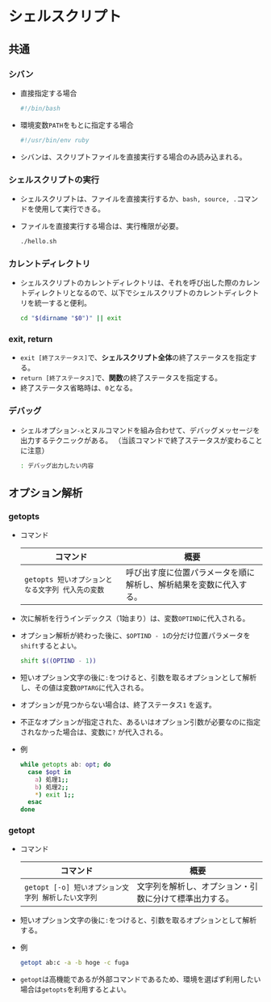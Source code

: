 # シェルスクリプト

## 共通

### シバン

- 直接指定する場合

  ```bash
  #!/bin/bash
  ```

- 環境変数`PATH`をもとに指定する場合

  ```bash
  #!/usr/bin/env ruby
  ```

- シバンは、スクリプトファイルを直接実行する場合のみ読み込まれる。

### シェルスクリプトの実行

- シェルスクリプトは、ファイルを直接実行するか、`bash, source, .`コマンドを使用して実行できる。
- ファイルを直接実行する場合は、実行権限が必要。

  ```bash
  ./hello.sh
  ```

### カレントディレクトリ

- シェルスクリプトのカレントディレクトリは、それを呼び出した際のカレントディレクトリとなるので、以下でシェルスクリプトのカレントディレクトリを統一すると便利。

  ```bash
  cd "$(dirname "$0")" || exit
  ```

### exit, return

- `exit [終了ステータス]`で、**シェルスクリプト全体**の終了ステータスを指定する。
- `return [終了ステータス]`で、**関数**の終了ステータスを指定する。
- 終了ステータス省略時は、`0`となる。

### デバッグ

- シェルオプション`-x`とヌルコマンドを組み合わせて、デバッグメッセージを出力するテクニックがある。
  （当該コマンドで終了ステータスが変わることに注意）

  ```bash
  : デバッグ出力したい内容
  ```

## オプション解析

### getopts

- コマンド

  |コマンド|概要|
  |---|---|
  |`getopts 短いオプションとなる文字列 代入先の変数`|呼び出す度に位置パラメータを順に解析し、解析結果を変数に代入する。|

- 次に解析を行うインデックス（1始まり）は、変数`OPTIND`に代入される。

- オプション解析が終わった後に、`$OPTIND - 1`の分だけ位置パラメータを`shift`するとよい。

  ```bash
  shift $((OPTIND - 1))
  ```

- 短いオプション文字の後に`:`をつけると、引数を取るオプションとして解析し、その値は変数`OPTARG`に代入される。

- オプションが見つからない場合は、終了ステータス`1` を返す。

- 不正なオプションが指定された、あるいはオプション引数が必要なのに指定されなかった場合は、変数に`?` が代入される。

- 例

  ```bash
  while getopts ab: opt; do
    case $opt in
      a) 処理1;;
      b) 処理2;;
      *) exit 1;;
    esac
  done
  ```

### getopt

- コマンド

  |コマンド|概要|
  |---|---|
  |`getopt [-o] 短いオプション文字列 解析したい文字列`|文字列を解析し、オプション・引数に分けて標準出力する。|

- 短いオプション文字の後に`:`をつけると、引数を取るオプションとして解析する。

- 例

  ```bash
  getopt ab:c -a -b hoge -c fuga
  ```

- `getopt`は高機能であるが外部コマンドであるため、環境を選ばず利用したい場合は`getopts`を利用するとよい。
